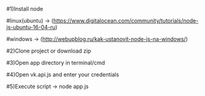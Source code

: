 #1)Install node

#linux(ubuntu) -> (https://www.digitalocean.com/community/tutorials/node-js-ubuntu-16-04-ru)

#windows -> (http://webupblog.ru/kak-ustanovit-node-js-na-windows/)

#2)Clone project or download zip

#3)Open app directory in terminal/cmd

#4)Open vk.api.js and enter your credentials

#5)Execute script -> node app.js
